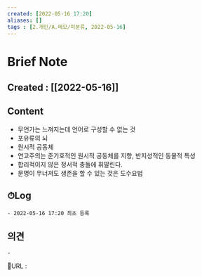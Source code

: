 ```yaml
---
created: [2022-05-16 17:20]
aliases: []
tags : [2.개인/A.메모/미분류, 2022-05-16]
---
```

# Brief Note
## Created : [[2022-05-16]]
## Content
- 무언가는 느껴지는데 언어로 구성할 수 없는 것
- 포유류의 뇌
- 원시적 공동체
- 연고주의는 준기호적인 원시적 공동체를 지향, 반지성적인 동물적 특성
- 합리적이지 않은 정서적 충돌에 휘말린다.
- 문명이 무너져도 생존을 할 수 있는 것은 도수요법

## ⏱Log
	- 2022-05-16 17:20 최초 등록

## 의견
	-


📙URL :